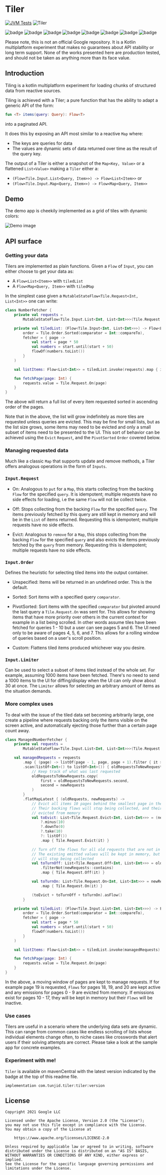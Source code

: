 # Tiler

[![JVM Tests](https://github.com/tunjid/Tiler/actions/workflows/tests.yml/badge.svg)](https://github.com/tunjid/Tiler/actions/workflows/tests.yml)
![Tiler](https://img.shields.io/maven-central/v/com.tunjid.tiler/tiler?label=tiler)

![badge][badge-ios]
![badge][badge-js]
![badge][badge-jvm]
![badge][badge-linux]
![badge][badge-windows]
![badge][badge-mac]
![badge][badge-tvos]
![badge][badge-watchos]

Please note, this is not an official Google repository. It is a Kotlin multiplatform experiment
that makes no guarantees about API stability or long term support. None of the works presented here
are production tested, and should not be taken as anything more than its face value.

## Introduction

Tiling is a kotlin multiplatform experiment for loading chunks of structured data from reactive
sources.

Tiling is achieved with a Tiler; a pure function that has the ability to adapt a generic API of the form:

```kotlin
fun <T> items(query: Query): Flow<T>
```

into a paginated API.

It does this by exposing an API most similar to a reactive `Map` where:

* The keys are queries for data
* The values are dynamic sets of data returned over time as the result of the query key.

The output of a Tiler is either a snapshot of the `Map<Key, Value>` or a flattened `List<Value>`
making a `Tiler` either a:

* `(Flow<Tile.Input.List<Query, Item>>) -> Flow<List<Item>>`
or
* `(Flow<Tile.Input.Map<Query, Item>>) -> Flow<Map<Query, Item>>`


## Demo

The demo app is cheekily implemented as a grid of tiles with dynamic colors:

![Demo image](https://github.com/tunjid/tiler/blob/develop/misc/demo.gif)

## API surface

### Getting your data

Tilers are implemented as plain functions. Given a `Flow` of `Input`, you can either choose to get your data as:

* A `Flow<List<Item>>` with `tiledList`
* A `Flow<Map<Query, Item>>` with `tiledMap`

In the simplest case given a `MutableStateFlow<Tile.Request<Int, List<Int>>` one can write:

```kotlin
class NumberFetcher {
    private val requests =
        MutableStateFlow<Tile.Input.List<Int, List<Int>>>(Tile.Request.On(query = 0))

    private val tiledList: (Flow<Tile.Input<Int, List<Int>>>) -> Flow<List<List<Int>>> = tiledList(
        order = Tile.Order.Sorted(comparator = Int::compareTo),
        fetcher = { page ->
            val start = page * 50
            val numbers = start.until(start + 50)
            flowOf(numbers.toList())
        }
    )

    val listItems: Flow<List<Int>> = tiledList.invoke(requests).map { it.flatten() }

    fun fetchPage(page: Int) {
        requests.value = Tile.Request.On(page)
    }
}
```

The above will return a full list of every item requested sorted in ascending order of the pages.

Note that in the above, the list will grow indefinitely as more tiles are requested unless queries are evicted.
This may be fine for small lists, but as the list size grows, some items may need to be evicted and
only a small subset of items need to be presented to the UI. This sort of behavior can be achieved using
the `Evict` `Request`, and the `PivotSorted` `Order` covered below.

### Managing requested data

Much like a classic `Map` that supports update and remove methods, a Tiler offers analogous operations in the form of `Inputs`.

### `Input.Request`
* On: Analogous to `put` for a `Map`, this starts collecting from the backing `Flow` for the specified `query`.
It is idempotent; multiple requests have no side effects for loading, i.e the same `Flow` will not be collect twice.

* Off: Stops collecting from the backing `Flow` for the specified `query`.
The items previously fetched by this query are still kept in memory and will be in the `List` of items returned.
Requesting this is idempotent; multiple requests have no side effects.

* Evict: Analogous to `remove` for a `Map`, this stops collecting from the backing `Flow` for the specified `query` and also evicts
the items previously fetched by the `query` from memory.
Requesting this is idempotent; multiple requests have no side effects.

### `Input.Order`

Defines the heuristic for selecting tiled items into the output container.

* Unspecified: Items will be returned in an undefined order. This is the default.

* Sorted: Sort items with a specified query `comparator`.

* PivotSorted: Sort items with the specified `comparator` but pivoted around the last query a
`Tile.Request.On` was sent for. This allows for showing items that have more priority
over others in the current context for example in a list being scrolled. In other words assume tiles
have been fetched for queries 1 - 10 but a user can see pages 5 and 6. The UI need only to be aware
of pages 4, 5, 6, and 7. This allows for a rolling window of queries based on a user's scroll position.

* Custom: Flattens tiled items produced whichever way you desire.

### `Input.Limiter`

Can be used to select a subset of items tiled instead of the whole set. For example, assuming 1000 items
have been fetched. There's no need to send a 1000 items to  the UI for diffing/display when the UI can only
show about 30 at once. The `Limiter` allows for selecting an arbitrary amount of items as the situation demands.

### More complex uses

To deal with the issue of the tiled data set becoming arbitrarily large, one create a pipeline
where requests backing only the items visible on the screen active, and automatically ejecting
those further than a certain page count away.

```kotlin
class ManagedNumberFetcher {
    private val requests =
        MutableStateFlow<Tile.Input.List<Int, List<Int>>>(Tile.Request.On(query = 0))

    val managedRequests = requests
        .map { (page) -> listOf(page - 1, page, page + 1).filter { it >= 0 } }
        .scan(listOf<Int>() to listOf<Int>()) { oldRequestsToNewRequests, newRequests ->
            // Keep track of what was last requested
            oldRequestsToNewRequests.copy(
                first = oldRequestsToNewRequests.second,
                second = newRequests
            )
        }
        .flatMapLatest { (oldRequests, newRequests) ->
            // Evict all items 10 pages behind the smallest page in the new request.
            // Their backing flows will stop being collected, and their existing values will be
            // evicted from memory
            val toEvict: List<Tile.Request.Evict<Int, List<Int>>> = (newRequests.minOrNull()
                ?.minus(10)
                ?.downTo(0)
                ?.take(10)
                ?: listOf())
                .map { Tile.Request.Evict(it) }

            // Turn off the flows for all old requests that are not in the new request batch
            // The existing emitted values will be kept in memory, but their backing flows
            // will stop being collected
            val toTurnOff: List<Tile.Request.Off<Int, List<Int>>> = oldRequests
                .filterNot(newRequests::contains)
                .map { Tile.Request.Off(it) }

            val toTurnOn: List<Tile.Request.On<Int, List<Int>>> = newRequests
                .map { Tile.Request.On(it) }

            (toEvict + toTurnOff + toTurnOn).asFlow()
        }

    private val tiledList: (Flow<Tile.Input.List<Int, List<Int>>>) -> Flow<List<List<Int>>> = tiledList(
        order = Tile.Order.Sorted(comparator = Int::compareTo),
        fetcher = { page ->
            val start = page * 50
            val numbers = start.until(start + 50)
            flowOf(numbers.toList())
        }
    )

    val listItems: Flow<List<Int>> = tiledList.invoke(managedRequests).map { it.flatten() }

    fun fetchPage(page: Int) {
        requests.value = Tile.Request.On(page)
    }
}
```

In the above, a moving window of pages are kept to manage requests. If for example page 19 is
requested, `Flows` for pages 18, 19, and 20 are kept active and any emissions for pages 0 - 9 are
evicted from memory. If emissions exist for pages 10 - 17, they will be kept in memory but their
`Flows` will be inactive.

### Use cases

Tilers are useful in a scenario where the underlying data sets are dynamic.
This can range from common cases like endless scrolling of lists whose individual elements change often,
to niche cases like crosswords that alert users if their solving attempts are correct. Please
take a look at the sample app for concrete examples.

### Experiment with me!

`Tiler` is available on mavenCentral with the latest version indicated by the badge at the top of
this readme file.

`implementation com.tunjid.tiler:tiler:version`

## License
    Copyright 2021 Google LLC

    Licensed under the Apache License, Version 2.0 (the "License");
    you may not use this file except in compliance with the License.
    You may obtain a copy of the License at

        https://www.apache.org/licenses/LICENSE-2.0

    Unless required by applicable law or agreed to in writing, software
    distributed under the License is distributed on an "AS IS" BASIS,
    WITHOUT WARRANTIES OR CONDITIONS OF ANY KIND, either express or implied.
    See the License for the specific language governing permissions and
    limitations under the License.
    
[badge-android]: http://img.shields.io/badge/-android-6EDB8D.svg?style=flat
[badge-jvm]: http://img.shields.io/badge/-jvm-DB413D.svg?style=flat
[badge-js]: http://img.shields.io/badge/-js-F8DB5D.svg?style=flat
[badge-js-ir]: https://img.shields.io/badge/support-[IR]-AAC4E0.svg?style=flat
[badge-nodejs]: https://img.shields.io/badge/-nodejs-68a063.svg?style=flat
[badge-linux]: http://img.shields.io/badge/-linux-2D3F6C.svg?style=flat 
[badge-windows]: http://img.shields.io/badge/-windows-4D76CD.svg?style=flat
[badge-wasm]: https://img.shields.io/badge/-wasm-624FE8.svg?style=flat
[badge-apple-silicon]: http://img.shields.io/badge/support-[AppleSilicon]-43BBFF.svg?style=flat
[badge-ios]: http://img.shields.io/badge/-ios-CDCDCD.svg?style=flat
[badge-mac]: http://img.shields.io/badge/-macos-111111.svg?style=flat
[badge-watchos]: http://img.shields.io/badge/-watchos-C0C0C0.svg?style=flat
[badge-tvos]: http://img.shields.io/badge/-tvos-808080.svg?style=flat
